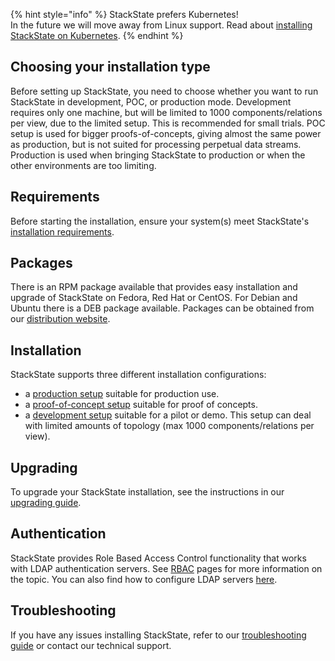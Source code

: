 {% hint style="info" %}
StackState prefers Kubernetes!<br />In the future we will move away from Linux support. Read about [installing StackState on Kubernetes](../kubernetes_install/).
{% endhint %}

## Choosing your installation type

Before setting up StackState, you need to choose whether you want to run StackState in development, POC, or production mode. Development requires only one machine, but will be limited to 1000 components/relations per view, due to the limited setup. This is recommended for small trials. POC setup is used for bigger proofs-of-concepts, giving almost the same power as production, but is not suited for processing perpetual data streams. Production is used when bringing StackState to production or when the other environments are too limiting.

## Requirements

Before starting the installation, ensure your system\(s\) meet StackState's [installation requirements](https://github.com/mpvvliet/stackstate-docs/tree/0f69067c340456b272cfe50e249f4f4ee680f8d9/setup/installation/requirements/README.md).

## Packages

There is an RPM package available that provides easy installation and upgrade of StackState on Fedora, Red Hat or CentOS. For Debian and Ubuntu there is a DEB package available. Packages can be obtained from our [distribution website](https://github.com/mpvvliet/stackstate-docs/tree/0f69067c340456b272cfe50e249f4f4ee680f8d9/setup/download/README.md).

## Installation

StackState supports three different installation configurations:

* a [production setup](https://github.com/mpvvliet/stackstate-docs/tree/0f69067c340456b272cfe50e249f4f4ee680f8d9/setup/installation/production-installation/README.md) suitable for production use.
* a [proof-of-concept setup](https://github.com/mpvvliet/stackstate-docs/tree/0f69067c340456b272cfe50e249f4f4ee680f8d9/setup/installation/poc-installation/README.md) suitable for proof of concepts.
* a [development setup](https://github.com/mpvvliet/stackstate-docs/tree/0f69067c340456b272cfe50e249f4f4ee680f8d9/setup/installation/development-installation/README.md) suitable for a pilot or demo. This setup can deal with limited amounts of topology \(max 1000 components/relations per view\).

## Upgrading

To upgrade your StackState installation, see the instructions in our [upgrading guide](https://github.com/mpvvliet/stackstate-docs/tree/0f69067c340456b272cfe50e249f4f4ee680f8d9/setup/installation/upgrading/README.md).

## Authentication

StackState provides Role Based Access Control functionality that works with LDAP authentication servers. See [RBAC](https://github.com/mpvvliet/stackstate-docs/tree/0f69067c340456b272cfe50e249f4f4ee680f8d9/concepts/role_based_access_control/README.md) pages for more information on the topic. You can also find how to configure LDAP servers [here](https://github.com/mpvvliet/stackstate-docs/tree/0f69067c340456b272cfe50e249f4f4ee680f8d9/setup/installation/authentication/README.md).

## Troubleshooting

If you have any issues installing StackState, refer to our [troubleshooting guide](https://github.com/mpvvliet/stackstate-docs/tree/0f69067c340456b272cfe50e249f4f4ee680f8d9/setup/installation/troubleshooting/README.md) or contact our technical support.
